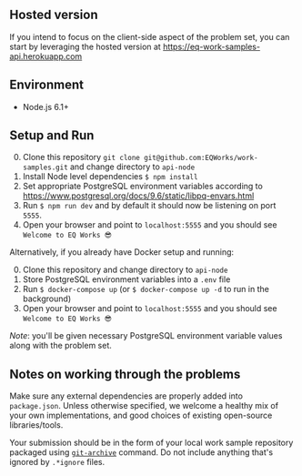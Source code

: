## Hosted version

If you intend to focus on the client-side aspect of the problem set, you can start by leveraging the hosted version at <https://eq-work-samples-api.herokuapp.com>

## Environment

* Node.js 6.1+

## Setup and Run

0. Clone this repository `git clone git@github.com:EQWorks/work-samples.git` and change directory to `api-node`
1. Install Node level dependencies `$ npm install`
2. Set appropriate PostgreSQL environment variables according to https://www.postgresql.org/docs/9.6/static/libpq-envars.html
3. Run `$ npm run dev` and by default it should now be listening on port `5555`.
4. Open your browser and point to `localhost:5555` and you should see `Welcome to EQ Works 😎`

Alternatively, if you already have Docker setup and running:

0. Clone this repository and change directory to `api-node`
1. Store PostgreSQL environment variables into a `.env` file
2. Run `$ docker-compose up` (or `$ docker-compose up -d` to run in the background)
3. Open your browser and point to `localhost:5555` and you should see `Welcome to EQ Works 😎`

_Note_: you'll be given necessary PostgreSQL environment variable values along with the problem set.

## Notes on working through the problems

Make sure any external dependencies are properly added into `package.json`. Unless otherwise specified, we welcome a healthy mix of your own implementations, and good choices of existing open-source libraries/tools.

Your submission should be in the form of your local work sample repository packaged using [`git-archive`](https://git-scm.com/docs/git-archive) command. Do not include anything that's ignored by `.*ignore` files.
